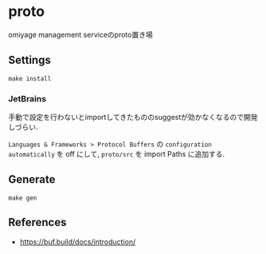 # proto
omiyage management serviceのproto置き場

## Settings
`make install`

### JetBrains
手動で設定を行わないとimportしてきたもののsuggestが効かなくなるので開発しづらい.

`Languages & Frameworks > Protocol Buffers` の `configuration automatically` を off にして, `proto/src` を import Paths に追加する. 


## Generate
`make gen`

## References
- https://buf.build/docs/introduction/